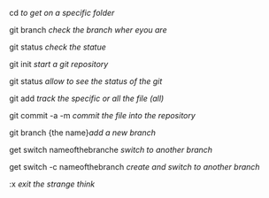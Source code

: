 cd *to get on a specific folder*

git branch *check the branch wher eyou are*

git status *check the statue*

git init *start a git repository*

git status *allow to see the status of the git*

git add *track the specific or all the file (all)*

git commit -a -m *commit the file into the repository*

git branch {the name}*add a new branch*

get switch nameofthebranche *switch to another branch*

get switch -c nameofthebranch *create and switch to another branch*

:x *exit the strange think*
